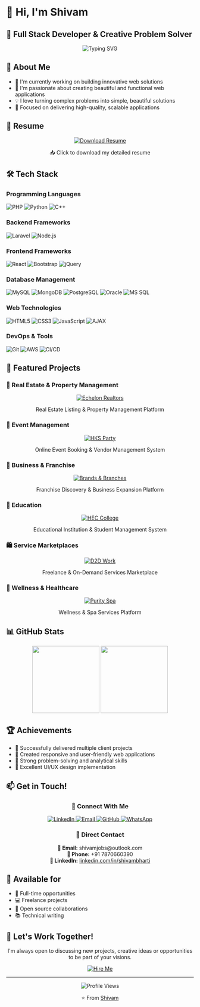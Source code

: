 # 👋 Hi, I'm Shivam

## 🚀 Full Stack Developer & Creative Problem Solver

<div align="center">
  <img src="https://readme-typing-svg.herokuapp.com?font=Fira+Code&pause=1000&color=2D9EF7&center=true&vCenter=true&width=435&lines=Passionate+Developer;Problem+Solver;Tech+Enthusiast" alt="Typing SVG" />
</div>

## 💫 About Me
- 🔭 I'm currently working on building innovative web solutions
- 🌱 I'm passionate about creating beautiful and functional web applications
- 💡 I love turning complex problems into simple, beautiful solutions
- 🎯 Focused on delivering high-quality, scalable applications

## 📄 Resume
<div align="center">
  <a href="https://github.com/theshivambharti/theshivambharti/Shivam_Bharti_Web_Developer.pdf">
    <img src="https://img.shields.io/badge/-Download_Resume-2D9EF7?style=for-the-badge&logo=adobe-acrobat-reader&logoColor=white" alt="Download Resume"/>
  </a>
  <p>📥 Click to download my detailed resume</p>
</div>

## 🛠️ Tech Stack

### Programming Languages
![PHP](https://img.shields.io/badge/-PHP-777BB4?style=flat-square&logo=php&logoColor=white)
![Python](https://img.shields.io/badge/-Python-3776AB?style=flat-square&logo=python&logoColor=white)
![C++](https://img.shields.io/badge/-C++-00599C?style=flat-square&logo=c%2B%2B&logoColor=white)

### Backend Frameworks
![Laravel](https://img.shields.io/badge/-Laravel-FF2D20?style=flat-square&logo=laravel&logoColor=white)
![Node.js](https://img.shields.io/badge/-Node.js-339933?style=flat-square&logo=node.js&logoColor=white)

### Frontend Frameworks
![React](https://img.shields.io/badge/-React-61DAFB?style=flat-square&logo=react&logoColor=black)
![Bootstrap](https://img.shields.io/badge/-Bootstrap-7952B3?style=flat-square&logo=bootstrap&logoColor=white)
![jQuery](https://img.shields.io/badge/-jQuery-0769AD?style=flat-square&logo=jquery&logoColor=white)

### Database Management
![MySQL](https://img.shields.io/badge/-MySQL-4479A1?style=flat-square&logo=mysql&logoColor=white)
![MongoDB](https://img.shields.io/badge/-MongoDB-47A248?style=flat-square&logo=mongodb&logoColor=white)
![PostgreSQL](https://img.shields.io/badge/-PostgreSQL-336791?style=flat-square&logo=postgresql&logoColor=white)
![Oracle](https://img.shields.io/badge/-Oracle-F80000?style=flat-square&logo=oracle&logoColor=white)
![MS SQL](https://img.shields.io/badge/-MS%20SQL-CC2927?style=flat-square&logo=microsoft-sql-server&logoColor=white)

### Web Technologies
![HTML5](https://img.shields.io/badge/-HTML5-E34F26?style=flat-square&logo=html5&logoColor=white)
![CSS3](https://img.shields.io/badge/-CSS3-1572B6?style=flat-square&logo=css3&logoColor=white)
![JavaScript](https://img.shields.io/badge/-JavaScript-F7DF1E?style=flat-square&logo=javascript&logoColor=black)
![AJAX](https://img.shields.io/badge/-AJAX-2D9EF7?style=flat-square&logo=ajax&logoColor=white)

### DevOps & Tools
![Git](https://img.shields.io/badge/-Git-F05032?style=flat-square&logo=git&logoColor=white)
![AWS](https://img.shields.io/badge/-AWS-232F3E?style=flat-square&logo=amazon-aws&logoColor=white)
![CI/CD](https://img.shields.io/badge/-CI/CD-2D9EF7?style=flat-square&logo=github-actions&logoColor=white)

## 🚀 Featured Projects

### 🏢 Real Estate & Property Management
<div align="center">
  <a href="https://www.echelonrealtors.com/">
    <img src="https://img.shields.io/badge/-Echelon_Realtors-2D9EF7?style=for-the-badge&logo=home&logoColor=white" alt="Echelon Realtors"/>
  </a>
  <p>Real Estate Listing & Property Management Platform</p>
</div>

### 🎉 Event Management
<div align="center">
  <a href="https://www.hksparty.com/">
    <img src="https://img.shields.io/badge/-HKS_Party-FF69B4?style=for-the-badge&logo=calendar&logoColor=white" alt="HKS Party"/>
  </a>
  <p>Online Event Booking & Vendor Management System</p>
</div>

### 💼 Business & Franchise
<div align="center">
  <a href="https://brandsandbranches.com/">
    <img src="https://img.shields.io/badge/-Brands_&_Branches-4CAF50?style=for-the-badge&logo=business&logoColor=white" alt="Brands & Branches"/>
  </a>
  <p>Franchise Discovery & Business Expansion Platform</p>
</div>

### 🏫 Education
<div align="center">
  <a href="https://www.heccollege.edu.in/">
    <img src="https://img.shields.io/badge/-HEC_College-FFA500?style=for-the-badge&logo=graduation-cap&logoColor=white" alt="HEC College"/>
  </a>
  <p>Educational Institution & Student Management System</p>
</div>

### 🛍️ Service Marketplaces
<div align="center">
  <a href="https://www.d2dwork.com/">
    <img src="https://img.shields.io/badge/-D2D_Work-9C27B0?style=for-the-badge&logo=shopping-cart&logoColor=white" alt="D2D Work"/>
  </a>
  <p>Freelance & On-Demand Services Marketplace</p>
</div>

### 🏥 Wellness & Healthcare
<div align="center">
  <a href="https://purityspa.in/">
    <img src="https://img.shields.io/badge/-Purity_Spa-00BCD4?style=for-the-badge&logo=heart&logoColor=white" alt="Purity Spa"/>
  </a>
  <p>Wellness & Spa Services Platform</p>
</div>

## 📊 GitHub Stats

<div align="center">
  <img height="180em" src="https://github-readme-stats.vercel.app/api?username=theshivambharti&show_icons=true&theme=radical&include_all_commits=true&count_private=true"/>
  <img height="180em" src="https://github-readme-stats.vercel.app/api/top-langs/?username=theshivambharti&layout=compact&langs_count=7&theme=radical"/>
</div>

## 🏆 Achievements
- 🏅 Successfully delivered multiple client projects
- 🌟 Created responsive and user-friendly web applications
- 💪 Strong problem-solving and analytical skills
- 🎨 Excellent UI/UX design implementation

## 📫 Get in Touch!

<div align="center">
  <h3>📱 Connect With Me</h3>
  <p>
    <a href="https://www.linkedin.com/in/shivambharti/" target="_blank">
      <img src="https://img.shields.io/badge/-LinkedIn-0077B5?style=for-the-badge&logo=linkedin&logoColor=white" alt="LinkedIn"/>
    </a>
    <a href="mailto:shivamjobs@outlook.com">
      <img src="https://img.shields.io/badge/-Email-D14836?style=for-the-badge&logo=gmail&logoColor=white" alt="Email"/>
    </a>
    <a href="https://github.com/theshivambharti" target="_blank">
      <img src="https://img.shields.io/badge/-GitHub-181717?style=for-the-badge&logo=github&logoColor=white" alt="GitHub"/>
    </a>
    <a href="https://wa.me/917870660390" target="_blank">
      <img src="https://img.shields.io/badge/-WhatsApp-25D366?style=for-the-badge&logo=whatsapp&logoColor=white" alt="WhatsApp"/>
    </a>
  </p>
</div>

<div align="center">
  <h3>📧 Direct Contact</h3>
  <p>
    <strong>📧 Email:</strong> shivamjobs@outlook.com<br>
    <strong>📱 Phone:</strong> +91 7870660390<br>
    <strong>💼 LinkedIn:</strong> <a href="https://www.linkedin.com/in/shivambharti/" target="_blank">linkedin.com/in/shivambharti</a>
  </p>
</div>

## 💼 Available for
- 🎯 Full-time opportunities
- 💻 Freelance projects
- 🤝 Open source collaborations
- 📚 Technical writing

## 🌟 Let's Work Together!
<div align="center">
  <p>I'm always open to discussing new projects, creative ideas or opportunities to be part of your visions.</p>
  <a href="mailto:shivamjobs@outlook.com">
    <img src="https://img.shields.io/badge/-Hire_Me-2D9EF7?style=for-the-badge&logo=mail&logoColor=white" alt="Hire Me"/>
  </a>
</div>

---
<div align="center">
  <img src="https://komarev.com/ghpvc/?username=theshivambharti&color=blueviolet" alt="Profile Views"/>
  <p>⭐️ From <a href="https://github.com/theshivambharti">Shivam</a></p>
</div> 
